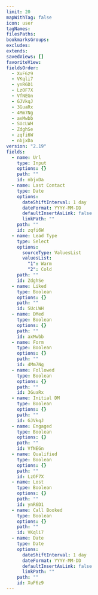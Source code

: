 ```yaml
---
limit: 20
mapWithTag: false
icon: user
tagNames: 
filesPaths: 
bookmarksGroups: 
excludes: 
extends: 
savedViews: []
favoriteView: 
fieldsOrder:
  - XuF6z9
  - VKqli7
  - ynR6D1
  - LzOF7X
  - VfNEGn
  - GJVkqJ
  - 3GuaRx
  - 4Mm7Ng
  - axMwbb
  - SUcLWH
  - ZdghSe
  - zqfi6W
  - nbjxDa
version: "2.19"
fields:
  - name: Url
    type: Input
    options: {}
    path: ""
    id: nbjxDa
  - name: Last Contact
    type: Date
    options:
      dateShiftInterval: 1 day
      dateFormat: YYYY-MM-DD
      defaultInsertAsLink: false
      linkPath: ""
    path: ""
    id: zqfi6W
  - name: Lead Type
    type: Select
    options:
      sourceType: ValuesList
      valuesList:
        "1": Warm
        "2": Cold
    path: ""
    id: ZdghSe
  - name: Liked
    type: Boolean
    options: {}
    path: ""
    id: SUcLWH
  - name: DMed
    type: Boolean
    options: {}
    path: ""
    id: axMwbb
  - name: Form
    type: Boolean
    options: {}
    path: ""
    id: 4Mm7Ng
  - name: Followed
    type: Boolean
    options: {}
    path: ""
    id: 3GuaRx
  - name: Initial DM
    type: Boolean
    options: {}
    path: ""
    id: GJVkqJ
  - name: Engaged
    type: Boolean
    options: {}
    path: ""
    id: VfNEGn
  - name: Qualified
    type: Boolean
    options: {}
    path: ""
    id: LzOF7X
  - name: Lost
    type: Boolean
    options: {}
    path: ""
    id: ynR6D1
  - name: Call Booked
    type: Boolean
    options: {}
    path: ""
    id: VKqli7
  - name: Date
    type: Date
    options:
      dateShiftInterval: 1 day
      dateFormat: YYYY-MM-DD
      defaultInsertAsLink: false
      linkPath: ""
    path: ""
    id: XuF6z9
---
```

